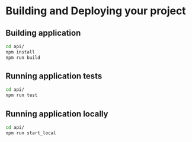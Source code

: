 # Building and Deploying your project

## Building application

```bash
cd api/
npm install
npm run build
```

## Running application tests

```bash
cd api/
npm run test
```

## Running application locally

```bash
cd api/
npm run start_local
```
